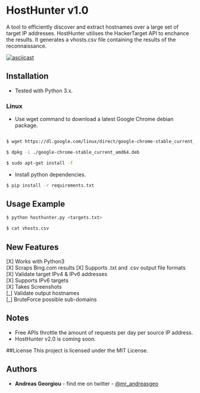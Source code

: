 HostHunter v1.0
======

A tool to efficiently discover and extract hostnames over a large set of target IP addresses. HostHunter utilises the HackerTarget API to enchance the results. It generates a vhosts.csv file containing the results of the reconnaissance.

[![asciicast](https://asciinema.org/a/jp9B0IB6BzRAgbH3iNp7cCTpt.png)](https://asciinema.org/a/jp9B0IB6BzRAgbH3iNp7cCTpt)


## Installation

* Tested with Python 3.x.

### Linux
* Use wget command to download a latest Google Chrome debian package.  

```bash

$ wget https://dl.google.com/linux/direct/google-chrome-stable_current_amd64.deb

$ dpkg -i ./google-chrome-stable_current_amd64.deb

$ sudo apt-get install -f
```

* Install python dependencies.
```bash
$ pip install -r requirements.txt
```


## Usage Example
```bash
$ python hosthunter.py <targets.txt>
```

```bash
$ cat vhosts.csv
```

## New Features
[X] Works with Python3  
[X] Scraps Bing.com results
[X] Supports .txt and .csv output file formats  
[X] Validate target IPv4 & IPv6 addresses  
[X] Supports IPv6 targets  
[X] Takes Screenshots  
[\_] Validate output hostnames  
[\_] BruteForce possible sub-domains  

## Notes
* Free APIs throttle the amount of requests per day per source IP address.
* HostHunter v2.0 is coming soon.

##License
This project is licensed under the MIT License.


## Authors
* **Andreas Georgiou** - find me on twitter - [@mr_andreasgeo](https://twitter.com/Mr_AndreasGeo)
